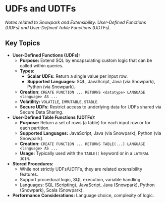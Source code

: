 # UDFs and UDTFs

*Notes related to Snowpark and Extensibility: User-Defined Functions (UDFs) and User-Defined Table Functions (UDTFs).*

## Key Topics
*   **User-Defined Functions (UDFs):**
    *   **Purpose:** Extend SQL by encapsulating custom logic that can be called within queries.
    *   **Types:**
        *   **Scalar UDFs:** Return a single value per input row.
        *   **Supported Languages:** SQL, JavaScript, Java (via Snowpark), Python (via Snowpark).
    *   **Creation:** `CREATE FUNCTION ... RETURNS <datatype> LANGUAGE <language> AS ...`
    *   **Volatility:** `VOLATILE`, `IMMUTABLE`, `STABLE`.
    *   **Secure UDFs:** Restrict access to underlying data for UDFs shared via Secure Data Sharing.
*   **User-Defined Table Functions (UDTFs):**
    *   **Purpose:** Return a set of rows (a table) for each input row or for each partition.
    *   **Supported Languages:** JavaScript, Java (via Snowpark), Python (via Snowpark).
    *   **Creation:** `CREATE FUNCTION ... RETURNS TABLE(...) LANGUAGE <language> AS ...`
    *   **Usage:** Typically used with the `TABLE()` keyword or in a `LATERAL JOIN`.
*   **Stored Procedures:**
    *   While not strictly UDFs/UDTFs, they are related extensibility features.
    *   Support procedural logic, SQL execution, variable handling.
    *   Languages: SQL (Scripting), JavaScript, Java (Snowpark), Python (Snowpark), Scala (Snowpark).
*   **Performance Considerations:** Language choice, complexity of logic.